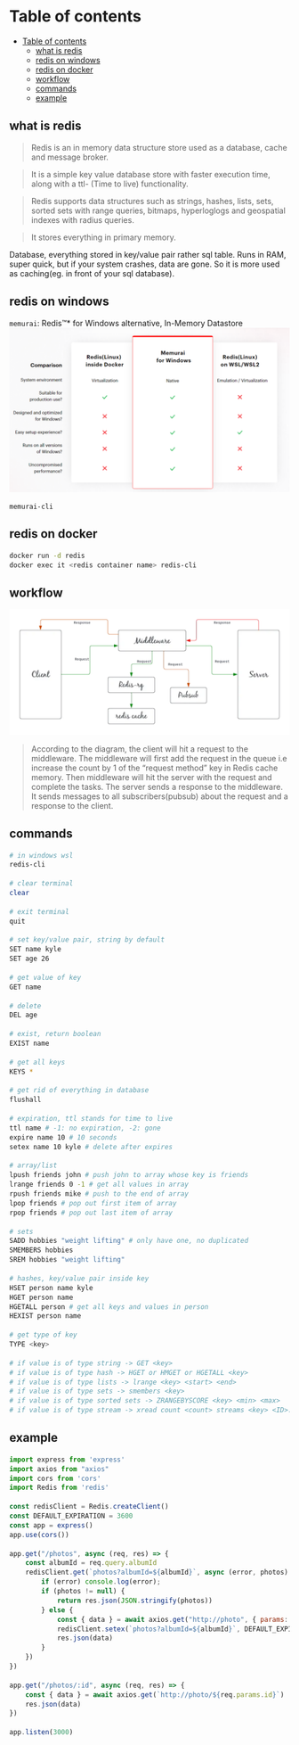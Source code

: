 # Table of contents
- [Table of contents](#table-of-contents)
  - [what is redis](#what-is-redis)
  - [redis on windows](#redis-on-windows)
  - [redis on docker](#redis-on-docker)
  - [workflow](#workflow)
  - [commands](#commands)
  - [example](#example)

## what is redis
> Redis is an in memory data structure store used as a database, cache and message broker.

> It is a simple key value database store with faster execution time, along with a ttl- (Time to live) functionality.

> Redis supports data structures such as strings, hashes, lists, sets, sorted sets with range queries, bitmaps, hyperloglogs and geospatial indexes with radius queries.

> It stores everything in primary memory.

Database, everything stored in key/value pair rather sql table.
Runs in RAM, super quick, but if your system crashes, data are gone. So it is more used as caching(eg. in front of your sql database).

## redis on windows
`memurai`: Redis™* for Windows alternative, In-Memory Datastore
![memurai](assets/memurai.png)
```
memurai-cli
```

## redis on docker
```sh
docker run -d redis
docker exec it <redis container name> redis-cli
```

## workflow
![redis](assets/redis.png)
> According to the diagram, the client will hit a request to the middleware. The middleware will first add the request in the queue i.e increase the count by 1 of the “request method” key in Redis cache memory. Then middleware will hit the server with the request and complete the tasks. The server sends a response to the middleware. It sends messages to all subscribers(pubsub) about the request and a response to the client.

## commands
```sh
# in windows wsl
redis-cli

# clear terminal
clear

# exit terminal
quit

# set key/value pair, string by default
SET name kyle
SET age 26

# get value of key
GET name

# delete 
DEL age

# exist, return boolean
EXIST name

# get all keys
KEYS *

# get rid of everything in database
flushall

# expiration, ttl stands for time to live
ttl name # -1: no expiration, -2: gone
expire name 10 # 10 seconds
setex name 10 kyle # delete after expires

# array/list
lpush friends john # push john to array whose key is friends
lrange friends 0 -1 # get all values in array
rpush friends mike # push to the end of array
lpop friends # pop out first item of array
rpop friends # pop out last item of array

# sets
SADD hobbies "weight lifting" # only have one, no duplicated
SMEMBERS hobbies
SREM hobbies "weight lifting"

# hashes, key/value pair inside key
HSET person name kyle
HGET person name
HGETALL person # get all keys and values in person
HEXIST person name

# get type of key
TYPE <key>

# if value is of type string -> GET <key>
# if value is of type hash -> HGET or HMGET or HGETALL <key>
# if value is of type lists -> lrange <key> <start> <end>
# if value is of type sets -> smembers <key>
# if value is of type sorted sets -> ZRANGEBYSCORE <key> <min> <max>
# if value is of type stream -> xread count <count> streams <key> <ID>.
```

## example
```javascript
import express from 'express'
import axios from "axios"
import cors from 'cors'
import Redis from 'redis'

const redisClient = Redis.createClient()
const DEFAULT_EXPIRATION = 3600
const app = express()
app.use(cors())

app.get("/photos", async (req, res) => {
    const albumId = req.query.albumId
    redisClient.get(`photos?albumId=${albumId}`, async (error, photos) => {
        if (error) console.log(error);
        if (photos != null) {
            return res.json(JSON.stringify(photos))
        } else {
            const { data } = await axios.get("http://photo", { params: { albumId } })
            redisClient.setex(`photos?albumId=${albumId}`, DEFAULT_EXPIRATION, JSON.stringify(data))
            res.json(data)
        }
    })
})

app.get("/photos/:id", async (req, res) => {
    const { data } = await axios.get(`http://photo/${req.params.id}`)
    res.json(data)
})

app.listen(3000)
```
